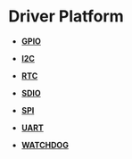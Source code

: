 # Driver Platform<a name="EN-US_TOPIC_0000001052738333"></a>

-   **[GPIO](gpio.md)**  

-   **[I2C](i2c.md)**  

-   **[RTC](rtc.md)**  

-   **[SDIO](sdio.md)**  

-   **[SPI](spi.md)**  

-   **[UART](uart.md)**  

-   **[WATCHDOG](watchdog.md)**  



